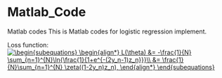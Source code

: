 # Matlab_Code
Matlab codes
This is Matlab codes for logistic regression implement.

Loss function:
<a href="https://www.codecogs.com/eqnedit.php?latex=\begin{subequations}&space;\begin{align*}&space;L(\theta)&space;&=&space;-\frac{1}{N}&space;\sum_{n=1}^{N}\ln{\frac{1}{1&plus;e^{-(2y_n-1)z_n}}}\\&space;&=&space;\frac{1}{N}\sum_{n=1}^{N}&space;\zeta((1-2y_n)z_n),&space;\end{align*}&space;\end{subequations}" target="_blank"><img src="https://latex.codecogs.com/gif.latex?\begin{subequations}&space;\begin{align*}&space;L(\theta)&space;&=&space;-\frac{1}{N}&space;\sum_{n=1}^{N}\ln{\frac{1}{1&plus;e^{-(2y_n-1)z_n}}}\\&space;&=&space;\frac{1}{N}\sum_{n=1}^{N}&space;\zeta((1-2y_n)z_n),&space;\end{align*}&space;\end{subequations}" title="\begin{subequations} \begin{align*} L(\theta) &= -\frac{1}{N} \sum_{n=1}^{N}\ln{\frac{1}{1+e^{-(2y_n-1)z_n}}}\\ &= \frac{1}{N}\sum_{n=1}^{N} \zeta((1-2y_n)z_n), \end{align*} \end{subequations}" /></a>
